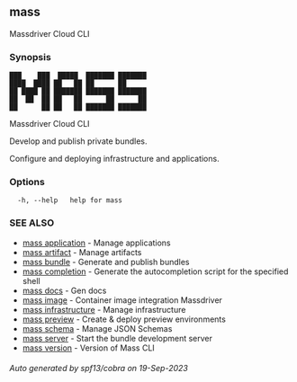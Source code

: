 ## mass

Massdriver Cloud CLI

### Synopsis


    ███    ███  █████  ███████ ███████
    ████  ████ ██   ██ ██      ██
    ██ ████ ██ ███████ ███████ ███████
    ██  ██  ██ ██   ██      ██      ██
    ██      ██ ██   ██ ███████ ███████

Massdriver Cloud CLI

Develop and publish private bundles.

Configure and deploying infrastructure and applications.


### Options

```
  -h, --help   help for mass
```

### SEE ALSO

* [mass application](mass_application.md)	 - Manage applications
* [mass artifact](mass_artifact.md)	 - Manage artifacts
* [mass bundle](mass_bundle.md)	 - Generate and publish bundles
* [mass completion](mass_completion.md)	 - Generate the autocompletion script for the specified shell
* [mass docs](mass_docs.md)	 - Gen docs
* [mass image](mass_image.md)	 - Container image integration Massdriver
* [mass infrastructure](mass_infrastructure.md)	 - Manage infrastructure
* [mass preview](mass_preview.md)	 - Create & deploy preview environments
* [mass schema](mass_schema.md)	 - Manage JSON Schemas
* [mass server](mass_server.md)	 - Start the bundle development server
* [mass version](mass_version.md)	 - Version of Mass CLI

###### Auto generated by spf13/cobra on 19-Sep-2023
